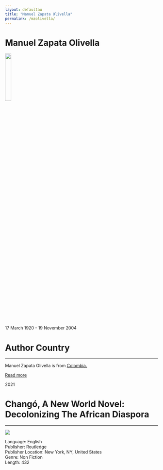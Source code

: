 ```yaml
---
layout: defaultau
title: "Manuel Zapata Olivella"
permalink: /mzolivella/
---
```

<!-- partial:index.partial.html -->
<div class="content">
    <h1>Manuel Zapata Olivella</h1>
    <div class="quote">
        <div><img src="http://www.loc.gov/static/managed-content/uploads/sites/7/2015/08/Manuel-Zapata-Olivella.jpg" width="20%" height="20%" class="logo"></div>
    </div>
    <div class="timeline">
        <div style="padding-bottom:100px;"></div>
        <div class="block">
            <div class="date right"><p class="right">17 March 1920 - 19 November 2004</p></div>
            <div class="dot"></div>
            <div class="left first">
            <div class="author_country">
                <h1>Author Country</h1><hr>
          <div class="aclocation">  <p>Manuel Zapata Olivella is from <a href="{{ site.baseurl }}/66"> Colombia.</a></p></div>
              <div class="acreadmore">  <a href="https://en.wikipedia.org/wiki/Manuel_Zapata_Olivella" target="_blank">Read more</a></div>
            </div>
            </div>
        </div>
        <div class="block">
            <div class="date left"><p class="left">2021</p></div>
            <div class="dot"></div>
            <div class="right hide">
                <h1>Changó, A New World Novel: Decolonizing The African Diaspora</h1><hr>
                <p><img src="https://images.routledge.com/common/jackets/crclarge/978036775/9780367756543.jpg"></p>
                <p>
                Language: English<br>
                Publisher: Routledge<br>
                Publisher Location: New York, NY, United States<br>
                Genre: Non Fiction<br>
                Length: 432<br>
                </p>
            </div>
        </div>
  <!-- partial -->
<script src='https://cdnjs.cloudflare.com/ajax/libs/jquery/3.1.1/jquery.min.js'></script><script  src="{{ site.baseurl }}/assets/js/authorscript.js"></script>